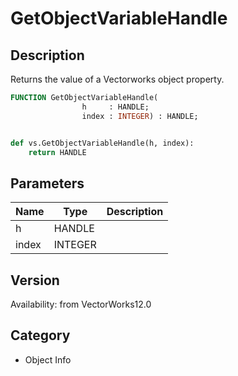 # GetObjectVariableHandle

## Description
Returns the value of a Vectorworks object property.

```pascal
FUNCTION GetObjectVariableHandle(
				h     : HANDLE;
				index : INTEGER) : HANDLE;
```

```python

def vs.GetObjectVariableHandle(h, index):
    return HANDLE
```

## Parameters
|Name|Type|Description|
|---|---|---|
|h|HANDLE||
|index|INTEGER||

## Version
Availability: from VectorWorks12.0
## Category
* Object Info

